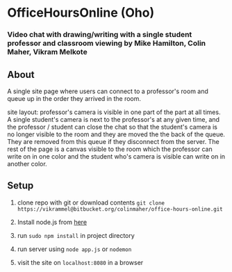 # OfficeHoursOnline (Oho)
### Video chat with drawing/writing with a single student professor and classroom viewing by Mike Hamilton, Colin Maher, Vikram Melkote

## About

A single site page where users can connect to a professor's room and queue up in the order they arrived in the room.

site layout: professor's camera is visible in one part of the part at all times. A single student's camera is next to the professor's at any given time, and the professor / student can close the chat so that the student's camera is no longer visible to the room and they are moved the the back of the queue. They are removed from this queue if they disconnect from the server. The rest of the page is a canvas visible to the room which the professor can write on in one color and the student who's camera is visible can write on in another color.

## Setup

1. clone repo with git or download contents
`git clone https://vikrammel@bitbucket.org/colinmaher/office-hours-online.git`

2. Install node.js from [here](https://www.npmjs.com/get-npm)

3. run `sudo npm install` in project directory

4. run server using `node app.js` or `nodemon`

5. visit the site on `localhost:8080` in a browser

